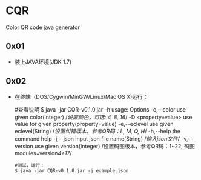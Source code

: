 # CQR
Color QR code java generator

## 0x01
- 装上JAVA环境(JDK 1.7)

## 0x02
- 在终端（DOS/Cygwin/MinGW/Linux/Mac OS X)运行：

     #查看说明
      $ java -jar CQR-v0.1.0.jar -h
      usage: Options
       -c,--color <arg> use given color(Integer)                     /*设置颜色，可选: 4, 8, 16*/
       -D <property=value> use value for given property(property=value)
       -e,--eclevel <arg> use given eclevel(String)                 /*设置纠错版本，参考QR码：L, M, Q, H*/
       -h,--help the command help
       -j,--json <arg> input json file name(String)                 /*输入json文件*/
       -v,--version <arg> use given version(Integer)               /设置码图版本，参考QR码：1~22, 码图modules=version*4+17*/

      #测试，运行：
      $ java -jar CQR-v0.1.0.jar -j example.json
